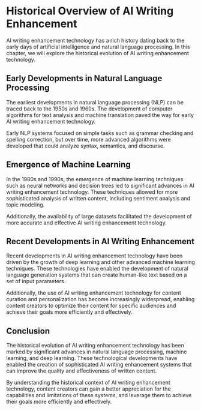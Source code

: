 Historical Overview of AI Writing Enhancement
==============================================================================================

AI writing enhancement technology has a rich history dating back to the early days of artificial intelligence and natural language processing. In this chapter, we will explore the historical evolution of AI writing enhancement technology.

Early Developments in Natural Language Processing
-------------------------------------------------

The earliest developments in natural language processing (NLP) can be traced back to the 1950s and 1960s. The development of computer algorithms for text analysis and machine translation paved the way for early AI writing enhancement technology.

Early NLP systems focused on simple tasks such as grammar checking and spelling correction, but over time, more advanced algorithms were developed that could analyze syntax, semantics, and discourse.

Emergence of Machine Learning
-----------------------------

In the 1980s and 1990s, the emergence of machine learning techniques such as neural networks and decision trees led to significant advances in AI writing enhancement technology. These techniques allowed for more sophisticated analysis of written content, including sentiment analysis and topic modeling.

Additionally, the availability of large datasets facilitated the development of more accurate and effective AI writing enhancement technology.

Recent Developments in AI Writing Enhancement
---------------------------------------------

Recent developments in AI writing enhancement technology have been driven by the growth of deep learning and other advanced machine learning techniques. These technologies have enabled the development of natural language generation systems that can create human-like text based on a set of input parameters.

Additionally, the use of AI writing enhancement technology for content curation and personalization has become increasingly widespread, enabling content creators to optimize their content for specific audiences and achieve their goals more efficiently and effectively.

Conclusion
----------

The historical evolution of AI writing enhancement technology has been marked by significant advances in natural language processing, machine learning, and deep learning. These technological developments have enabled the creation of sophisticated AI writing enhancement systems that can improve the quality and effectiveness of written content.

By understanding the historical context of AI writing enhancement technology, content creators can gain a better appreciation for the capabilities and limitations of these systems, and leverage them to achieve their goals more efficiently and effectively.
